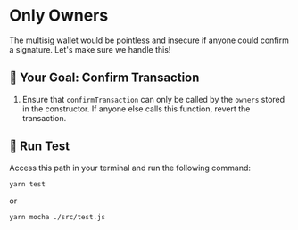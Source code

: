 # Only Owners

The multisig wallet would be pointless and insecure if anyone could confirm a signature. Let's make sure we handle this!

## 🏁 Your Goal: Confirm Transaction

1. Ensure that `confirmTransaction` can only be called by the `owners` stored in the constructor. If anyone else calls this function, revert the transaction.

## 🧪 Run Test

Access this path in your terminal and run the following command:

```bash
yarn test
```

or

```bash
yarn mocha ./src/test.js
```
